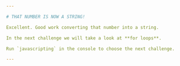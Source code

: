 ```yaml
---

# THAT NUMBER IS NOW A STRING!

Excellent. Good work converting that number into a string.

In the next challenge we will take a look at **for loops**.

Run `javascripting` in the console to choose the next challenge.

---
```

